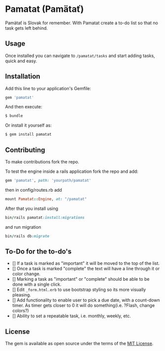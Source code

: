 # Pamatat (Pamätať)
Pamätať is Slovak for remember. With Pamatat create a to-do list so that no task gets left behind.

## Usage
Once installed you can navigate to `/pamatat/tasks` and start adding tasks, quick and easy.

## Installation
Add this line to your application's Gemfile:

```ruby
gem 'pamatat'
```

And then execute:
```bash
$ bundle
```

Or install it yourself as:
```bash
$ gem install pamatat
```

## Contributing
To make contributions fork the repo.

To test the engine inside a rails application fork the repo and add:
```ruby
gem 'pamatat', path: 'yourpath/pamatat'
```

then in config/routes.rb add

``` ruby
mount Pamatat::Engine, at: "/pamatat"
```
After that you install using
```ruby
bin/rails pamatat:install:migrations
```
and run migration
```ruby
bin/rails db:migrate
```

## To-Do for the to-do's

- [] If a task is marked as "important" it will be moved to the top of the list.
- [] Once a task is marked "complete" the text will have a line through it or color change.
- [] Marking a task as "important" or "complete" should be able to be done with a single click.
- [] Edit `_form.html.erb` to use bootstrap styling so its more visually pleasing.
- [] Add functionality to enable user to pick a due date, with a count-down timer. As timer gets closer to 0 it will do something(i.e. ?Flash, change colors?)
- [] Ability to set a repeatable task, i.e. monthly, weekly, etc. 

## License
The gem is available as open source under the terms of the [MIT License](http://opensource.org/licenses/MIT).
